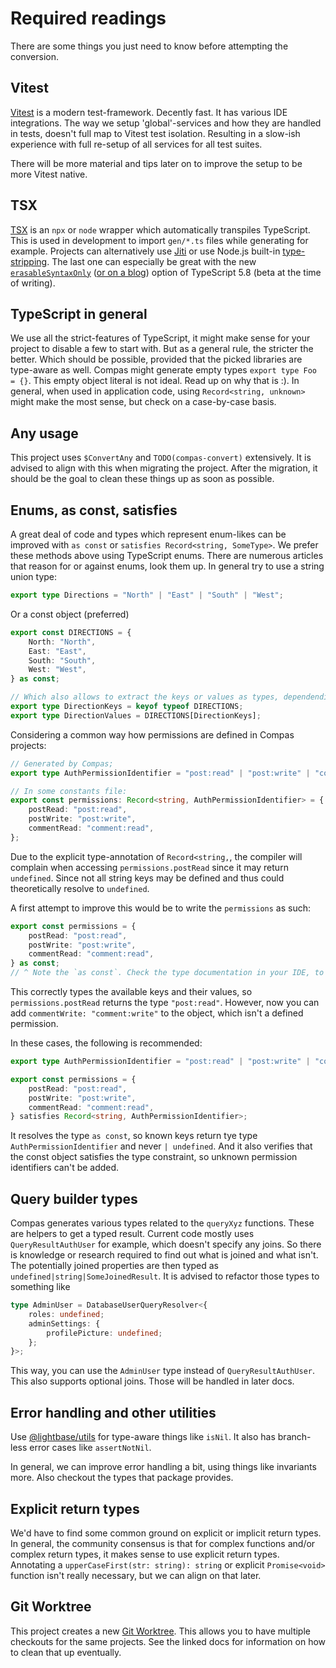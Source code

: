 # Required readings

There are some things you just need to know before attempting the conversion.

## Vitest

[Vitest](https://vitest.dev/) is a modern test-framework. Decently fast. It has various
IDE integrations. The way we setup 'global'-services and how they are handled in tests,
doesn't full map to Vitest test isolation. Resulting in a slow-ish experience with full
re-setup of all services for all test suites.

There will be more material and tips later on to improve the setup to be more Vitest
native.

## TSX

[TSX](https://github.com/privatenumber/tsx) is an `npx` or `node` wrapper which
automatically transpiles TypeScript. This is used in development to import `gen/*.ts`
files while generating for example. Projects can alternatively use
[Jiti](https://github.com/unjs/jiti) or use Node.js built-in
[type-stripping](https://nodejs.org/docs/latest/api/typescript.html#type-stripping). The
last one can especially be great with the new
[`erasableSyntaxOnly`](https://github.com/microsoft/TypeScript/issues/59601)
([or on a blog](https://www.totaltypescript.com/erasable-syntax-only)) option of
TypeScript 5.8 (beta at the time of writing).

## TypeScript in general

We use all the strict-features of TypeScript, it might make sense for your project to
disable a few to start with. But as a general rule, the stricter the better. Which should
be possible, provided that the picked libraries are type-aware as well. Compas might
generate empty types `export type Foo = {}`. This empty object literal is not ideal. Read
up on why that is :). In general, when used in application code, using
`Record<string, unknown>` might make the most sense, but check on a case-by-case basis.

## Any usage

This project uses `$ConvertAny` and `TODO(compas-convert)` extensively. It is advised to
align with this when migrating the project. After the migration, it should be the goal to
clean these things up as soon as possible.

## Enums, as const, satisfies

A great deal of code and types which represent enum-likes can be improved with `as const`
or `satisfies Record<string, SomeType>`. We prefer these methods above using TypeScript
enums. There are numerous articles that reason for or against enums, look them up. In
general try to use a string union type:

```ts
export type Directions = "North" | "East" | "South" | "West";
```

Or a const object (preferred)

```ts
export const DIRECTIONS = {
	North: "North",
	East: "East",
	South: "South",
	West: "West",
} as const;

// Which also allows to extract the keys or values as types, dependending on whats important.
export type DirectionKeys = keyof typeof DIRECTIONS;
export type DirectionValues = DIRECTIONS[DirectionKeys];
```

Considering a common way how permissions are defined in Compas projects:

```ts
// Generated by Compas;
export type AuthPermissionIdentifier = "post:read" | "post:write" | "comment:read";

// In some constants file:
export const permissions: Record<string, AuthPermissionIdentifier> = {
	postRead: "post:read",
	postWrite: "post:write",
	commentRead: "comment:read",
};
```

Due to the explicit type-annotation of `Record<string,`, the compiler will complain when
accessing `permissions.postRead` since it may return `undefined`. Since not all string
keys may be defined and thus could theoretically resolve to `undefined`.

A first attempt to improve this would be to write the `permissions` as such:

```ts
export const permissions = {
	postRead: "post:read",
	postWrite: "post:write",
	commentRead: "comment:read",
} as const;
// ^ Note the `as const`. Check the type documentation in your IDE, to see what it does.
```

This correctly types the available keys and their values, so `permissions.postRead`
returns the type `"post:read"`. However, now you can add `commentWrite: "comment:write"`
to the object, which isn't a defined permission.

In these cases, the following is recommended:

```ts
export type AuthPermissionIdentifier = "post:read" | "post:write" | "comment:read";

export const permissions = {
	postRead: "post:read",
	postWrite: "post:write",
	commentRead: "comment:read",
} satisfies Record<string, AuthPermissionIdentifier>;
```

It resolves the type `as const`, so known keys return tye type `AuthPermissionIdentifier`
and never `| undefined`. And it also verifies that the const object satisfies the type
constraint, so unknown permission identifiers can't be added.

## Query builder types

Compas generates various types related to the `queryXyz` functions. These are helpers to
get a typed result. Current code mostly uses `QueryResultAuthUser` for example, which
doesn't specify any joins. So there is knowledge or research required to find out what is
joined and what isn't. The potentially joined properties are then typed as
`undefined|string|SomeJoinedResult`. It is advised to refactor those types to something
like

```ts
type AdminUser = DatabaseUserQueryResolver<{
	roles: undefined;
	adminSettings: {
		profilePicture: undefined;
	};
}>;
```

This way, you can use the `AdminUser` type instead of `QueryResultAuthUser`. This also
supports optional joins. Those will be handled in later docs.

## Error handling and other utilities

Use [@lightbase/utils](https://www.npmjs.com/package/@lightbase/utils) for type-aware
things like `isNil`. It also has branch-less error cases like `assertNotNil`.

In general, we can improve error handling a bit, using things like invariants more. Also
checkout the types that package provides.

## Explicit return types

We'd have to find some common ground on explicit or implicit return types. In general, the
community consensus is that for complex functions and/or complex return types, it makes
sense to use explicit return types. Annotating a `upperCaseFirst(str: string): string` or
explicit `Promise<void>` function isn't really necessary, but we can align on that later.

## Git Worktree

This project creates a new [Git Worktree](https://git-scm.com/docs/git-worktree). This
allows you to have multiple checkouts for the same projects. See the linked docs for
information on how to clean that up eventually.
